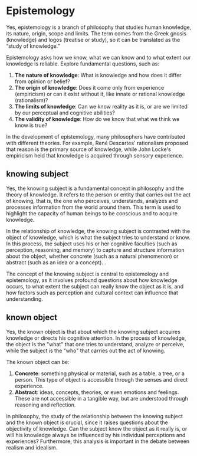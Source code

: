 # Epistemology
Yes, epistemology is a branch of philosophy that studies human knowledge, its nature, origin, scope and limits. The term comes from the Greek gnosis (knowledge) and logos (treatise or study), so it can be translated as the “study of knowledge.”

Epistemology asks how we know, what we can know and to what extent our knowledge is reliable. Explore fundamental questions, such as:


1. **The nature of knowledge**: What is knowledge and how does it differ from opinion or belief?
1. **The origin of knowledge**: Does it come only from experience (empiricism) or can it exist without it, like innate or rational knowledge (rationalism)?
1. **The limits of knowledge**: Can we know reality as it is, or are we limited by our perceptual and cognitive abilities?
1. **The validity of knowledge**: How do we know that what we think we know is true?

In the development of epistemology, many philosophers have contributed with different theories. For example, René Descartes' rationalism proposed that reason is the primary source of knowledge, while John Locke's empiricism held that knowledge is acquired through sensory experience.

## knowing subject

Yes, the knowing subject is a fundamental concept in philosophy and the theory of knowledge. It refers to the person or entity that carries out the act of knowing, that is, the one who perceives, understands, analyzes and processes information from the world around them. This term is used to highlight the capacity of human beings to be conscious and to acquire knowledge.

In the relationship of knowledge, the knowing subject is contrasted with the object of knowledge, which is what the subject tries to understand or know. In this process, the subject uses his or her cognitive faculties (such as perception, reasoning, and memory) to capture and structure information about the object, whether concrete (such as a natural phenomenon) or abstract (such as an idea or a concept). .

The concept of the knowing subject is central to epistemology and epistemology, as it involves profound questions about how knowledge occurs, to what extent the subject can really know the object as it is, and how factors such as perception and cultural context can influence that understanding.

## known object

Yes, the known object is that about which the knowing subject acquires knowledge or directs his cognitive attention. In the process of knowledge, the object is the "what" that one tries to understand, analyze or perceive, while the subject is the "who" that carries out the act of knowing.

The known object can be:

1. **Concrete**: something physical or material, such as a table, a tree, or a person. This type of object is accessible through the senses and direct experience.
1. **Abstract**: ideas, concepts, theories, or even emotions and feelings. These are not accessible in a tangible way, but are understood through reasoning and reflection.

In philosophy, the study of the relationship between the knowing subject and the known object is crucial, since it raises questions about the objectivity of knowledge. Can the subject know the object as it really is, or will his knowledge always be influenced by his individual perceptions and experiences? Furthermore, this analysis is important in the debate between realism and idealism.







